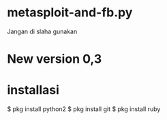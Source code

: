 # metasploit-and-fb.py
Jangan di slaha gunakan
# New version 0,3 
# installasi
$ pkg install python2
$ pkg install git
$ pkg install ruby
